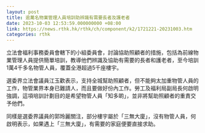 ```yaml
---
layout: post
title: 逾萬名物業管理人員培訓助辨識有需要長者及護老者　
date: 2023-10-03 12:53:59.000000000 +08:00
link: https://news.rthk.hk/rthk/ch/component/k2/1721221-20231003.htm
categories: rthk
---
```


立法會福利事務委員會轄下的小組委員會，討論協助照顧者的措施，包括為前線物業管理人員提供簡單培訓，教導他們辨識及協助有需要的長者和護老者，至今培訓 1萬4千多名物管人員，覆蓋全港超過5千座樓宇。

選委界立法會議員江玉歡表示，支持全城幫助照顧者，但不能夠太加重物管人員的工作，物管業界本身已難請人，而且要做好份內工作。勞工及福利局副局長何啟明強調，這項培訓計劃目的是希望物管人員「知多啲」，並非將幫助照顧者的重責交予他們。

同樣是選委界議員的郭玲麗關注，部分樓宇屬於「三無大廈」，沒有物管人員，何啟明表示，如果遇上「三無大廈」，有需要的家庭便要直接求助。
